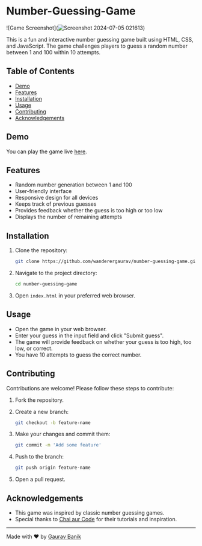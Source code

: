 # Number-Guessing-Game

![Game Screenshot](![Screenshot 2024-07-05 021613](https://github.com/wanderergaurav/Number-Guessing-Game/assets/121711498/5e74fe21-ebbf-4933-ae0c-2bcbabe0ca4f))

This is a fun and interactive number guessing game built using HTML, CSS, and JavaScript. The game challenges players to guess a random number between 1 and 100 within 10 attempts.

## Table of Contents

- [Demo](#demo)
- [Features](#features)
- [Installation](#installation)
- [Usage](#usage)
- [Contributing](#contributing)
- [Acknowledgements](#acknowledgements)

## Demo

You can play the game live [here](http://127.0.0.1:5500/guess_the_number.html?).

## Features

- Random number generation between 1 and 100
- User-friendly interface
- Responsive design for all devices
- Keeps track of previous guesses
- Provides feedback whether the guess is too high or too low
- Displays the number of remaining attempts

## Installation

1. Clone the repository:

    ```sh
    git clone https://github.com/wanderergaurav/number-guessing-game.git
    ```

2. Navigate to the project directory:

    ```sh
    cd number-guessing-game
    ```

3. Open `index.html` in your preferred web browser.

## Usage

- Open the game in your web browser.
- Enter your guess in the input field and click "Submit guess".
- The game will provide feedback on whether your guess is too high, too low, or correct.
- You have 10 attempts to guess the correct number.

## Contributing

Contributions are welcome! Please follow these steps to contribute:

1. Fork the repository.
2. Create a new branch:

    ```sh
    git checkout -b feature-name
    ```

3. Make your changes and commit them:

    ```sh
    git commit -m 'Add some feature'
    ```

4. Push to the branch:

    ```sh
    git push origin feature-name
    ```

5. Open a pull request.

 
## Acknowledgements

- This game was inspired by classic number guessing games.
- Special thanks to [Chai aur Code](https://www.youtube.com/@chaiaurcode) for their tutorials and inspiration.

---

Made with ❤️ by [Gaurav Banik](https://github.com/wanderergaurav)

